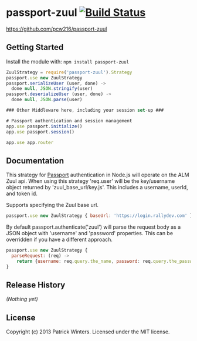 # passport-zuul [![Build Status](https://secure.travis-ci.org/pcw216/passport-zuul.png?branch=master)](http://travis-ci.org/pcw216/passport-zuul)

https://github.com/pcw216/passport-zuul

## Getting Started
Install the module with: `npm install passport-zuul`

```javascript
ZuulStrategy = require('passport-zuul').Strategy
passport.use new ZuulStrategy
passport.serializeUser (user, done) -> 
  done null, JSON.stringify(user)
passport.deserializeUser (user, done) -> 
  done null, JSON.parse(user)

### Other Middleware here, including your session set-up ###

# Passport authentication and session management
app.use passport.initialize()
app.use passport.session()

app.use app.router
```

## Documentation
This strategy for [Passport](http://passportjs.org/) authentication in Node.js will operate on the ALM Zuul api. When using this strategy 'req.user' will be the key/username object returned by 'zuul_base_url/key.js'. This includes a username, userId, and token id.

Supports specifying the Zuul base url.
```javascript
passport.use new ZuulStrategy { baseUrl: 'https://login.rallydev.com' }
```

By default passport.authenticate('zuul') will parse the request body as a JSON object with 'username' and 'password' properties. This can be overridden if you have a different approach.
```javascript
passport.use new ZuulStrategy { 
  parseRequest: (req) ->
  	return {username: req.query.the_name, password: req.query.the_password } 
}
```

## Release History
_(Nothing yet)_

## License
Copyright (c) 2013 Patrick Winters. Licensed under the MIT license.
